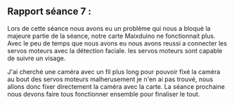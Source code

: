 ## Rapport séance 7 :

Lors de cette séance nous avons eu un problème qui nous a bloqué la majeure partie de la séance, notre carte Maixduino ne fonctionnait plus.
Avec le peu de temps que nous avons eu nous avons reussi a connecter les servos moteurs avec la détection faciale. les servos moteurs sont capable de suivre un visage. 

J'ai cherché une caméra avec un fil plus long pour pouvoir fixé la caméra au bout des servos moteurs malherusement je n'en ai pas trouvé, nous allons donc fixer directement la caméra avec la carte.
La séance prochaine nous devons faire tous fonctionner ensemble pour finaliser le tout.
